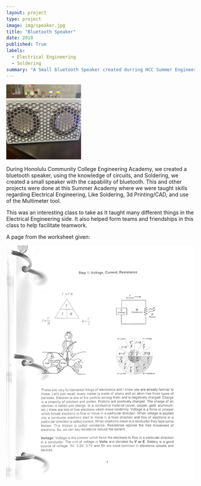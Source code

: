 ```yaml
---
layout: project
type: project
image: img/speaker.jpg
title: "Bluetooth Speaker"
date: 2018
published: True
labels:
  - Electrical Engineering
  - Soldering
summary: "A Small bluetooth Speaker created durring HCC Summer Engineering Academy 2018"
---
```

<img width="200px" src="../img/speaker.jpg" class="img-thumbnail" >


During Honolulu Community College Engineering Academy, we created a bluetooth speaker, using the knowledge of circuits, and Soldering, we created a small speaker with the capability of bluetooth. This and other projects were done at this Summer Academy where we were taught skills regarding Electrical Engineering, Like Soldering, 3d Printing/CAD, and use of the Multimeter tool.

This was an interesting class to take as It taught many different things in the Electrical Engineering side. It also helped form teams and friendships in this class to help facilitate teamwork. 


A page from the worksheet given:

<img width="600px" src="../img/hcc_thing.jpg" class="img-thumbnail" >
